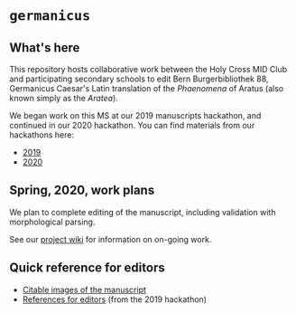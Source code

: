 # `germanicus`


## What's here

This repository hosts collaborative work between  the Holy Cross MID Club and participating secondary schools to edit Bern Burgerbibliothek 88,  Germanicus Caesar's Latin translation of the *Phaenomena* of Aratus (also known simply as the *Aratea*).  


We began work on this MS at our 2019 manuscripts hackathon, and continued in our 2020 hackathon.  You can find materials from our hackathons here:

- [2019](https://hcmid.github.io/ms-hackathon-2019/)
- [2020](https://hcmid.github.io/ms-hackathon-2020/)


## Spring, 2020, work plans

We plan to complete editing of the manuscript, including validation with morphological parsing.

See our [project wiki](https://github.com/HCMID/germanicus/wiki) for information on on-going work.

## Quick reference for editors


-  [Citable images of the manuscript](https://hcmid.github.io/ms-hackathon-2018/bern88-thumbs/)
-  [References for editors](https://hcmid.github.io/ms-hackathon-2019/references/) (from the 2019 hackathon)

